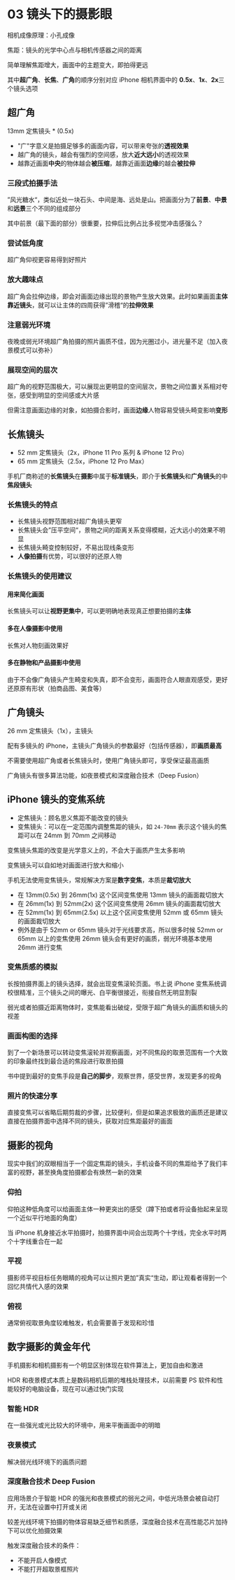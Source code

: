 # 03 镜头下的摄影眼

相机成像原理：小孔成像

焦距：镜头的光学中心点与相机传感器之间的距离

简单理解焦距增大，画面中的主题变大，即拍得更远

其中**超广角**、**长焦**、**广角**的顺序分别对应 iPhone 相机界面中的 **0.5x**、**1x**、**2x**三个镜头选项

## 超广角

13mm 定焦镜头 \* (0.5x)

- "广"字意义是拍摄足够多的画面内容，可以带来夸张的**透视效果**
- 越广角的镜头，越会有强烈的空间感，放大**近大远小**的透视效果
- 越靠近画面**中央**的物体越会**被压缩**，越靠近画面**边缘**的越会**被拉伸**

### 三段式拍摄手法

”风光糖水“，类似近处一块石头、中间是海、远处是山。把画面分为了**前景**、**中景**和**远景**三个不同的组成部分

其中前景（最下面的部分）很重要，拉伸后比例占比多视觉冲击感强么？

### 尝试低角度

超广角仰视更容易得到好照片

### 放大趣味点

超广角会拉伸边缘，即会对画面边缘出现的景物产生放大效果。此时如果画面**主体靠近镜头**，就可以让主体的四周获得”滑稽“的**拉伸效果**

### 注意弱光环境

夜晚或弱光环境超广角拍摄的照片画质不佳，因为光圈过小，进光量不足（加入夜景模式可以弥补）

### 展现空间的层次

超广角的视野范围极大，可以展现出更明显的空间层次，景物之间位置关系相对夸张，感受到明显的空间感或大片感

但需注意画面边缘的对象，如拍摄合影时，画面**边缘**人物容易受镜头畸变影响**变形**

## 长焦镜头

- 52 mm 定焦镜头（2x，iPhone 11 Pro 系列 & iPhone 12 Pro） <!-- TODO 数据待更新 -->
- 65 mm 定焦镜头（2.5x，iPhone 12 Pro Max）<!-- TODO 数据待更新 -->

手机厂商称述的**长焦镜头**在**摄影**中属于**标准镜头**，即介于**长焦镜头**和**广角镜头**的中**焦段镜头**

### 长焦镜头的特点

- 长焦镜头视野范围相对超广角镜头更窄
- 长焦镜头会”压平空间“，景物之间的距离关系变得模糊，近大远小的效果不明显<!-- TODO 咋理解捏 -->
- 长焦镜头畸变控制较好，不易出现线条变形
- **人像拍摄**有优势，可以很好的还原人物

### 长焦镜头的使用建议

#### 用来简化画面

长焦镜头可以让**视野更集中**，可以更明确地表现真正想要拍摄的**主体**

#### 多在人像摄影中使用

长焦对人物刻画效果好

#### 多在静物和产品摄影中使用

由于不会像广角镜头产生畸变和失真，即不会变形，画面符合人眼直观感受，更好还原原有形状（拍商品图、美食等）

## 广角镜头

26 mm 定焦镜头（1x），主镜头

配有多镜头的 iPhone，主镜头广角镜头的参数最好（包括传感器），即**画质最高**

不需要使用超广角或者长焦镜头时，使用广角镜头即可，享受保证最高画质

广角镜头有很多算法功能，如夜景模式和深度融合技术（Deep Fusion）

## iPhone 镜头的变焦系统

- 定焦镜头：顾名思义焦距不能改变的镜头
- 变焦镜头：可以在一定范围内调整焦距的镜头，如 `24-70mm` 表示这个镜头的焦距可以在 24mm 到 70mm 之间移动

变焦镜头焦距的改变是光学意义上的，不会大于画质产生太多影响

变焦镜头可以自如地对画面进行放大和缩小

手机无法使用变焦镜头，常规解决方案是**数字变焦**，本质是**裁切放大**

- 在 13mm(0.5x) 到 26mm(1x) 这个区间变焦使用 13mm 镜头的画面裁切放大
- 在 26mm(1x) 到 52mm(2x) 这个区间变焦使用 26mm 镜头的画面裁切放大
- 在 52mm(1x) 到 65mm(2.5x) 以上这个区间变焦使用 52mm 或 65mm 镜头的画面裁切放大
- 例外是由于 52mm or 65mm 镜头对于光线要求高，所以很多时候 52mm or 65mm 以上的变焦使用 26mm 镜头会有更好的画质，弱光环境基本使用 26mm 进行变焦

### 变焦质感的模拟

长按拍摄界面上的镜头选择，就会出现变焦滚轮页面。书上说 iPhone 变焦系统调校很精准，三个镜头之间的曝光、白平衡很接近，衔接自然无明显割裂 <!-- TODO 啥是不自然割裂呢 -->

弱光或者拍摄近距离物体时，变焦能看出破绽，受限于超广角镜头的画质和镜头的视差 <!-- 看不懂嘤... -->

### 画面构图的选择

到了一个新场景可以转动变焦滚轮并观察画面，对不同焦段的取景范围有一个大致的印象最终找到最合适的焦段进行取景拍摄

书中提到最好的变焦手段是**自己的脚步**，观察世界，感受世界，发现更多的视角

### 照片的快速分享

直接变焦可以省略后期剪裁的步骤，比较便利，但是如果追求极致的画质还是建议直接在拍摄界面中选择不同的镜头，获取对应焦距最好的画面

## 摄影的视角

现实中我们的双眼相当于一个固定焦距的镜头，手机设备不同的焦距给予了我们丰富的视野，甚至换角度拍摄都会有焕然一新的效果

### 仰拍

仰拍这种低角度可以给画面主体一种更突出的感受（蹲下拍或者将设备抬起来呈现一个近似平行地面的角度）

当 iPhone 机身接近水平拍摄时，拍摄界面中间会出现两个十字线，完全水平时两个十字线重合在一起

### 平视

摄影师平视目标任务眼睛的视角可以让照片更加”真实“生动，即让观看者得到一个回忆共情代入感的效果

### 俯视

通常俯视取景角度较难触发，机会需要善于发现和珍惜

## 数字摄影的黄金年代

手机摄影和相机摄影有一个明显区别体现在软件算法上，更加自由和激进

HDR 和夜景模式本质上是数码相机后期的堆栈处理技术，以前需要 PS 软件和性能较好的电脑设备，现在可以通过快门实现

### 智能 HDR

在一些强光或光比较大的环境中，用来平衡画面中的明暗

### 夜景模式

解决弱光线环境下的画质问题

### 深度融合技术 Deep Fusion

应用场景介于智能 HDR 的强光和夜景模式的弱光之间，中低光场景会被自动打开，无法在设置中打开或关闭

较差光线环境下拍摄的物体容易缺乏细节和质感，深度融合技术在高性能芯片加持下可以优化拍摄效果

触发深度融合技术的条件：

- 不能开启人像模式
- 不能打开超取景框照片
